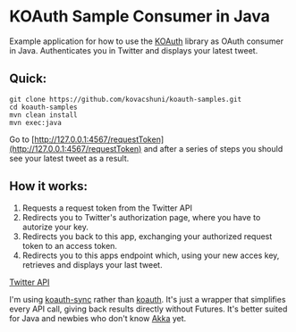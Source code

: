 # KOAuth Sample Consumer in Java

Example application for how to use the [KOAuth](https://github.com/kovacshuni/koauth) library as OAuth consumer in Java.
Authenticates you in Twitter and displays your latest tweet.

## Quick:

```
git clone https://github.com/kovacshuni/koauth-samples.git
cd koauth-samples
mvn clean install
mvn exec:java
```

Go to [http://127.0.0.1:4567/requestToken](http://127.0.0.1:4567/requestToken) and after a series of steps you
should see your latest tweet as a result.

## How it works:

1. Requests a request token from the Twitter API
2. Redirects you to Twitter's authorization page, where you have to autorize your key.
3. Redirects you back to this app, exchanging your authorized request token to an access token.
4. Redirects you to this apps endpoint which, using your new acces key, retrieves and displays your last tweet.

[Twitter API](https://dev.twitter.com/rest/public)

I'm using [koauth-sync](https://github.com/kovacshuni/koauth-sync) rather than [koauth](https://github.com/kovacshuni/koauth).
It's just a wrapper that simplifies every API call, giving back results directly without Futures. It's better suited for Java
and newbies who don't know [Akka](https://akka.io) yet.
